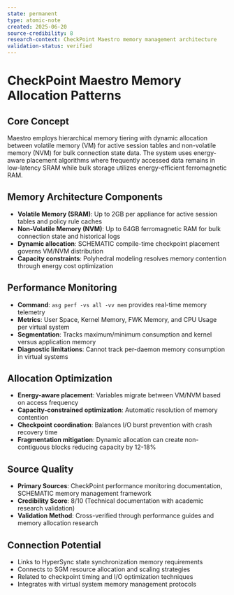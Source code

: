 ```yaml
---
state: permanent
type: atomic-note
created: 2025-06-20
source-credibility: 8
research-context: CheckPoint Maestro memory management architecture
validation-status: verified
---
```


# CheckPoint Maestro Memory Allocation Patterns

## Core Concept
Maestro employs hierarchical memory tiering with dynamic allocation between volatile memory (VM) for active session tables and non-volatile memory (NVM) for bulk connection state data. The system uses energy-aware placement algorithms where frequently accessed data remains in low-latency SRAM while bulk storage utilizes energy-efficient ferromagnetic RAM.

## Memory Architecture Components
- **Volatile Memory (SRAM)**: Up to 2GB per appliance for active session tables and policy rule caches
- **Non-Volatile Memory (NVM)**: Up to 64GB ferromagnetic RAM for bulk connection state and historical logs
- **Dynamic allocation**: SCHEMATIC compile-time checkpoint placement governs VM/NVM distribution
- **Capacity constraints**: Polyhedral modeling resolves memory contention through energy cost optimization

## Performance Monitoring
- **Command**: `asg perf -vs all -vv mem` provides real-time memory telemetry
- **Metrics**: User Space, Kernel Memory, FWK Memory, and CPU Usage per virtual system
- **Segmentation**: Tracks maximum/minimum consumption and kernel versus application memory
- **Diagnostic limitations**: Cannot track per-daemon memory consumption in virtual systems

## Allocation Optimization
- **Energy-aware placement**: Variables migrate between VM/NVM based on access frequency
- **Capacity-constrained optimization**: Automatic resolution of memory contention
- **Checkpoint coordination**: Balances I/O burst prevention with crash recovery time
- **Fragmentation mitigation**: Dynamic allocation can create non-contiguous blocks reducing capacity by 12-18%

## Source Quality
- **Primary Sources**: CheckPoint performance monitoring documentation, SCHEMATIC memory management framework
- **Credibility Score**: 8/10 (Technical documentation with academic research validation)
- **Validation Method**: Cross-verified through performance guides and memory allocation research

## Connection Potential
- Links to HyperSync state synchronization memory requirements
- Connects to SGM resource allocation and scaling strategies
- Related to checkpoint timing and I/O optimization techniques
- Integrates with virtual system memory management protocols
